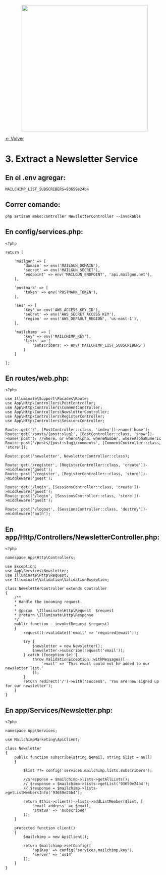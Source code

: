 <p align="center"><a href="https://laravel.com" target="_blank"><img src="https://raw.githubusercontent.com/laravel/art/master/logo-lockup/5%20SVG/2%20CMYK/1%20Full%20Color/laravel-logolockup-cmyk-red.svg" width="400"></a></p>

[<- Volver](../../README.md)

# 3. Extract a Newsletter Service

## En el .env agregar:

    MAILCHIMP_LIST_SUBSCRIBERS=93659e24b4

## Correr comando:

    php artisan make:controller NewsletterController --invokable

## En config/services.php:

    <?php

    return [

        'mailgun' => [
            'domain' => env('MAILGUN_DOMAIN'),
            'secret' => env('MAILGUN_SECRET'),
            'endpoint' => env('MAILGUN_ENDPOINT', 'api.mailgun.net'),
        ],

        'postmark' => [
            'token' => env('POSTMARK_TOKEN'),
        ],

        'ses' => [
            'key' => env('AWS_ACCESS_KEY_ID'),
            'secret' => env('AWS_SECRET_ACCESS_KEY'),
            'region' => env('AWS_DEFAULT_REGION', 'us-east-1'),
        ],

        'mailchimp' => [
            'key' => env('MAILCHIMP_KEY'),
            'lists' => [
                'subscribers' => env('MAILCHIMP_LIST_SUBSCRIBERS')
            ]
        ]

    ];

## En routes/web.php:

    <?php

    use Illuminate\Support\Facades\Route;
    use App\Http\Controllers\PostController;
    use App\Http\Controllers\CommentController;
    use App\Http\Controllers\NewsletterController;
    use App\Http\Controllers\RegisterController;
    use App\Http\Controllers\SessionsController;

    Route::get('/', [PostController::class, 'index'])->name('home');
    Route::get('/posts/{post:slug}', [PostController::class, 'show'])->name('post'); //where, or whereAlpha, whereNumber, whereAlphaNumeric
    Route::post('/posts/{post:slug}/comments', [CommentController::class, 'store']);

    Route::post('newsletter', NewsletterController::class);

    Route::get('/register', [RegisterController::class, 'create'])->middleware('guest');
    Route::post('/register', [RegisterController::class, 'store'])->middleware('guest');

    Route::get('/login', [SessionsController::class, 'create'])->middleware('guest');
    Route::post('/login', [SessionsController::class, 'store'])->middleware('guest');

    Route::post('/logout', [SessionsController::class, 'destroy'])->middleware('auth');

## En app/Http/Controllers/NewsletterController.php:

    <?php

    namespace App\Http\Controllers;

    use Exception;
    use App\Services\Newsletter;
    use Illuminate\Http\Request;
    use Illuminate\Validation\ValidationException;

    class NewsletterController extends Controller
    {
        /**
        * Handle the incoming request.
        *
        * @param  \Illuminate\Http\Request  $request
        * @return \Illuminate\Http\Response
        */
        public function __invoke(Request $request)
        {
            request()->validate(['email' => 'required|email']);

            try {
                $newsletter = new Newsletter();
                $newsletter->subscribe(request('email'));
            } catch (Exception $e) {
                throw ValidationException::withMessages([
                    'email' => 'This email could not be added to our newsletter list.'
                ]);
            }
            return redirect('/')->with('success', 'You are now signed up for our newsletter');
        }
    }

## En app/Services/Newsletter.php:

    <?php 

    namespace App\Services;

    use MailchimpMarketing\ApiClient;

    class Newsletter
    {
        public function subscribe(string $email, string $list = null)
        {

            $list ??= config('services.mailchimp.lists.subscribers');

            //$response = $mailchimp->lists->getAllLists();
            // $response = $mailchimp->lists->getList('93659e24b4');
            // $response = $mailchimp->lists->getListMembersInfo('93659e24b4');

            return $this->client()->lists->addListMember($list, [
                'email_address' => $email,
                'status' => 'subscribed'
            ]);
        }

        protected function client()
        {
            $mailchimp = new ApiClient();

            return $mailchimp->setConfig([
                'apiKey' => config('services.mailchimp.key'),
                'server' => 'us14'
            ]);
        }
    }